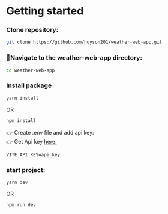 # Getting started
### Clone repository:
```zsh
git clone https://github.com/huyson201/weather-web-app.git
```
### :link:Navigate to the weather-web-app directory:
```zsh
cd weather-web-app
```
### Install package
```zsh
yarn install
```
OR
```zsh
npm install
```
:point_right: Create .env file and add api key:\
:point_right: Get Api key [here.](https://www.visualcrossing.com/weather-api)
```
VITE_API_KEY=api_key
```
### start project:
```zsh
yarn dev
```
OR
```zsh
npm run dev
```
